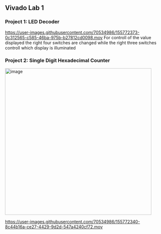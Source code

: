 ## Vivado Lab 1

### Project 1: LED Decoder
https://user-images.githubusercontent.com/70534986/155772373-0c312565-c585-46ba-975b-b27812cd0098.mov
For controll of the value displayed the right four switches are changed while the right three switches controll which display is illuminated


### Project 2: Single Digit Hexadecimal Counter
<img width="484" alt="image" src="https://user-images.githubusercontent.com/70534986/155772778-2c8a549b-7fad-42dc-914d-3477cd82081e.png">

https://user-images.githubusercontent.com/70534986/155772340-8c44b16a-ce27-4429-9d2d-547a4240cf72.mov

